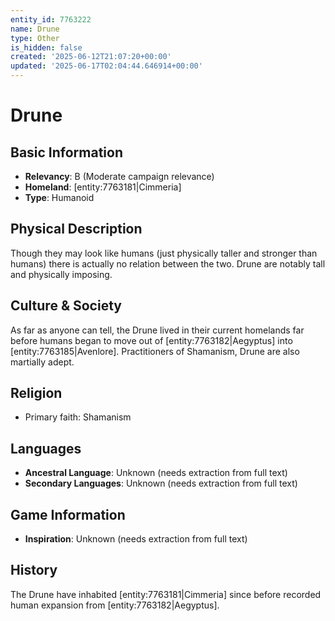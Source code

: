 ```yaml
---
entity_id: 7763222
name: Drune
type: Other
is_hidden: false
created: '2025-06-12T21:07:20+00:00'
updated: '2025-06-17T02:04:44.646914+00:00'
---
```


# Drune

## Basic Information

- **Relevancy**: B (Moderate campaign relevance)
- **Homeland**: [entity:7763181|Cimmeria]
- **Type**: Humanoid

## Physical Description

Though they may look like humans (just physically taller and stronger than humans) there is actually no relation between the two. Drune are notably tall and physically imposing.

## Culture & Society

As far as anyone can tell, the Drune lived in their current homelands far before humans began to move out of [entity:7763182|Aegyptus] into [entity:7763185|Avenlore]. Practitioners of Shamanism, Drune are also martially adept.

## Religion

- Primary faith: Shamanism

## Languages

- **Ancestral Language**: Unknown (needs extraction from full text)
- **Secondary Languages**: Unknown (needs extraction from full text)

## Game Information

- **Inspiration**: Unknown (needs extraction from full text)

## History

The Drune have inhabited [entity:7763181|Cimmeria] since before recorded human expansion from [entity:7763182|Aegyptus].